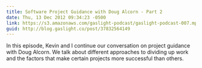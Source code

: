 ```yaml
---
title: Software Project Guidance with Doug Alcorn - Part 2
date: Thu, 13 Dec 2012 09:34:23 -0500
link: https://s3.amazonaws.com/gaslight-podcast/gaslight-podcast-007.mp3
guid: http://blog.gaslight.co/post/37832564149
---
```


In this episode, Kevin and I continue our conversation on project guidance with
Doug Alcorn.  We talk about different approaches to dividing up work and the
factors that make certain projects more successful than others.
